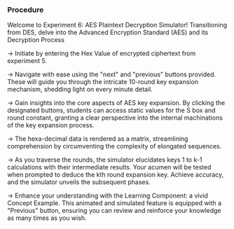 ### Procedure

Welcome to Experiment 6: AES Plaintext Decryption Simulator! Transitioning from DES, delve into the Advanced Encryption Standard (AES) and its Decryption Process

→ Initiate by entering the Hex Value of encrypted ciphertext from experiment 5.

→ Navigate with ease using the "next" and "previous" buttons provided. These will guide you through the intricate 10-round key expansion mechanism, shedding light on every minute detail.

→ Gain insights into the core aspects of AES key expansion. By clicking the designated buttons, students can access static values for the S box and round constant, granting a clear perspective into the internal machinations of the key expansion process.

→ The hexa-decimal data is rendered as a matrix, streamlining comprehension by circumventing the complexity of elongated sequences.

→ As you traverse the rounds, the simulator elucidates keys 1 to k-1 calculations with their intermediate results. Your acumen will be tested when prompted to deduce the kth round expansion key. Achieve accuracy, and the simulator unveils the subsequent phases.

→ Enhance your understanding with the Learning Component: a vivid Concept Example. This animated and simulated feature is equipped with a "Previous" button, ensuring you can review and reinforce your knowledge as many times as you wish.
